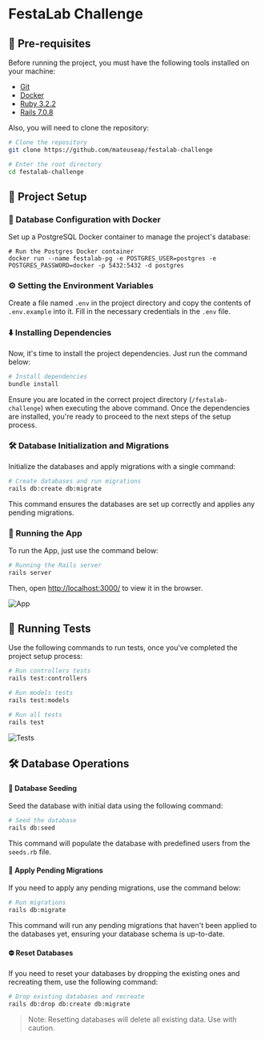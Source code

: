 # FestaLab Challenge

## 🔧 Pre-requisites

Before running the project, you must have the following tools installed on your machine:
* [Git](https://git-scm.com/downloads)
* [Docker](https://docs.docker.com/get-docker/)
* [Ruby 3.2.2](https://www.ruby-lang.org/en/news/2023/03/30/ruby-3-2-2-released/)
* [Rails 7.0.8](https://rubyonrails.org/2023/9/9/Rails-7-0-8-has-been-released) 

Also, you will need to clone the repository:

```bash
# Clone the repository
git clone https://github.com/mateuseap/festalab-challenge

# Enter the root directory
cd festalab-challenge
```

## 🚀 Project Setup

### 🐳 Database Configuration with Docker

Set up a PostgreSQL Docker container to manage the project's database:

```docker
# Run the Postgres Docker container
docker run --name festalab-pg -e POSTGRES_USER=postgres -e POSTGRES_PASSWORD=docker -p 5432:5432 -d postgres
```

### ⚙️ Setting the Environment Variables

Create a file named `.env` in the project directory and copy the contents of `.env.example` into it. Fill in the necessary credentials in the `.env` file.

### ⬇️ Installing Dependencies

Now, it's time to install the project dependencies. Just run the command below:

```bash
# Install dependencies
bundle install
```

Ensure you are located in the correct project directory (`/festalab-challenge`) when executing the above command. Once the dependencies are installed, you're ready to proceed to the next steps of the setup process.

### 🛠️ Database Initialization and Migrations

Initialize the databases and apply migrations with a single command:

```bash
# Create databases and run migrations
rails db:create db:migrate
```

This command ensures the databases are set up correctly and applies any pending migrations.

### 🏃 Running the App

To run the App, just use the command below:

```bash
# Running the Rails server
rails server
```

Then, open [http://localhost:3000/](http://localhost:3000/) to view it in the browser.

![App](https://i.imgur.com/RhJIus8.png)

## 🧪 Running Tests

Use the following commands to run tests, once you've completed the project setup process:

```bash
# Run controllers tests
rails test:controllers

# Run models tests
rails test:models

# Run all tests
rails test
```

![Tests](https://i.imgur.com/iqILIYJ.png)

## 🛠️ Database Operations

#### 🌱 Database Seeding

Seed the database with initial data using the following command:

```bash
# Seed the database
rails db:seed
```

This command will populate the database with predefined users from the `seeds.rb` file.

#### 🔄 Apply Pending Migrations

If you need to apply any pending migrations, use the command below:

```bash
# Run migrations
rails db:migrate
```

This command will run any pending migrations that haven't been applied to the databases yet, ensuring your database schema is up-to-date.

#### ⛔ Reset Databases

If you need to reset your databases by dropping the existing ones and recreating them, use the following command:

```bash
# Drop existing databases and recreate
rails db:drop db:create db:migrate
```

> Note: Resetting databases will delete all existing data. Use with caution.